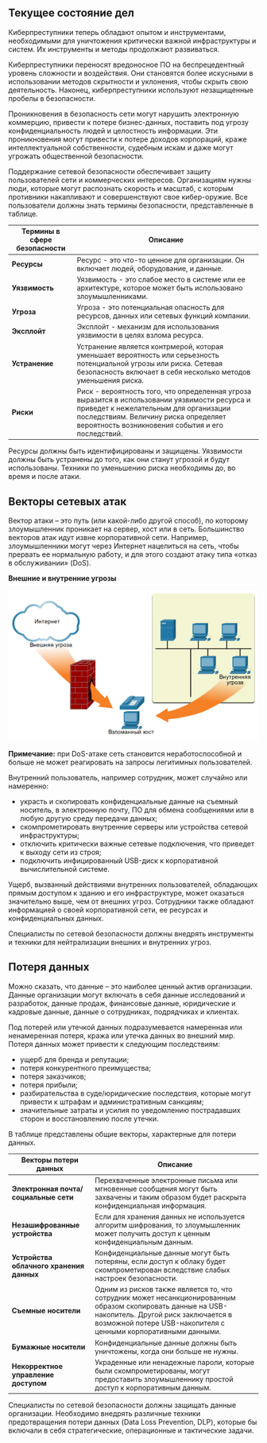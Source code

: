 <!-- 3.1.1 -->
## Текущее состояние дел

Киберпреступники теперь обладают опытом и инструментами, необходимыми для уничтожения критически важной инфраструктуры и систем. Их инструменты и методы продолжают развиваться.

Киберпреступники переносят вредоносное ПО на беспрецедентный уровень сложности и воздействия. Они становятся более искусными в использовании методов скрытности и уклонения, чтобы скрыть свою деятельность. Наконец, киберпреступники используют незащищенные пробелы в безопасности.

Проникновения в безопасность сети могут нарушить электронную коммерцию, привести к потере бизнес-данных, поставить под угрозу конфиденциальность людей и целостность информации. Эти проникновения могут привести к потере доходов корпораций, краже интеллектуальной собственности, судебным искам и даже могут угрожать общественной безопасности.

Поддержание сетевой безопасности обеспечивает защиту пользователей сети и коммерческих интересов. Организациям нужны люди, которые могут распознать скорость и масштаб, с которым противники накапливают и совершенствуют свое кибер-оружие.  Все пользователи должны знать термины безопасности, представленные в таблице.

| **Термины в сфере безопасности** | **Описание** |
| --- | --- |
| **Ресурсы** | Ресурс - это что-то ценное для организации. Он включает людей, оборудование, и данные. |
| **Уязвимость** | Уязвимость - это слабое место в системе или ее архитектуре, которое может быть использовано злоумышленниками. |
| **Угроза** | Угроза - это потенциальная опасность для ресурсов, данных или сетевых функций компании. |
| **Эксплойт** | Эксплойт - механизм для использования уязвимости в целях взлома ресурса. |
| **Устранение** | Устранение является контрмерой, которая уменьшает вероятность или серьезность потенциальной угрозы или риска. Сетевая безопасность включает в себя несколько методов уменьшения риска. |
| **Риски** | Риск - вероятность того, что определенная угроза выразится в использовании уязвимости ресурса и приведет к нежелательным для организации последствиям. Величину риска определяет вероятность возникновения события и его последствий. |

Ресурсы должны быть идентифицированы и защищены. Уязвимости должны быть устранены до того, как они станут угрозой и будут использованы. Техники по уменьшению риска необходимы до, во время и после атаки.

<!-- 3.1.2 -->
## Векторы сетевых атак

Вектор атаки – это путь (или какой-либо другой способ), по которому злоумышленник проникает на сервер, хост или в сеть. Большинство векторов атак идут извне корпоративной сети. Например, злоумышленники могут через Интернет нацелиться на сеть, чтобы прервать ее нормальную работу, и для этого создают атаку типа «отказ в обслуживании» (DoS).

**Внешние и внутренние угрозы**

![](./assets/3.1.2.png)
<!-- /courses/ensa-dl/ae8e8c80-34fd-11eb-ba19-f1886492e0e4/aeb3c7c4-34fd-11eb-ba19-f1886492e0e4/assets/c5cac470-1c46-11ea-af56-e368b99e9723.svg -->

<!--
сеть с сервером и несколькими хостами за брандмауэром; хост в сети был взломан; стрелки показывают, что это могла быть внешняя угроза из Интернета через брандмауэр или внутренняя угроза от другого хоста в сети
-->

**Примечание:** при DoS-атаке сеть становится неработоспособной и больше не может реагировать на запросы легитимных пользователей.

Внутренний пользователь, например сотрудник, может случайно или намеренно:

* украсть и скопировать конфиденциальные данные на съемный носитель, в электронную почту, ПО для обмена сообщениями или в любую другую среду передачи данных;
* скомпрометировать внутренние серверы или устройства сетевой инфраструктуры;
* отключить критически важные сетевые подключения, что приведет к выходу сети из строя;
* подключить инфицированный USB-диск к корпоративной вычислительной системе.

Ущерб, вызванный действиями внутренних пользователей, обладающих прямым доступом к зданию и его инфраструктуре, может оказаться значительно выше, чем от внешних угроз. Сотрудники также обладают информацией о своей корпоративной сети, ее ресурсах и конфиденциальных данных.

Специалисты по сетевой безопасности должны внедрять инструменты и техники для нейтрализации внешних и внутренних угроз.

<!-- 3.1.3 -->
## Потеря данных

Можно сказать, что данные – это наиболее ценный актив организации. Данные организации могут включать в себя данные исследований и разработок, данные продаж, финансовые данные, юридические и кадровые данные, данные о сотрудниках, подрядчиках и клиентах.

Под потерей или утечкой данных подразумевается намеренная или ненамеренная потеря, кража или утечка данных во внешний мир. Потеря данных может привести к следующим последствиям:

* ущерб для бренда и репутации;
* потеря конкурентного преимущества;
* потеря заказчиков;
* потеря прибыли;
* разбирательства в суде/юридические последствия, которые могут привести к штрафам и административным санкциям;
* значительные затраты и усилия по уведомлению пострадавших сторон и восстановлению после утечки.

В таблице представлены общие векторы, характерные для потери данных.

| **Векторы потери данных** | **Описание** |
| --- | --- |
| **Электронная почта/социальные сети** | Перехваченные электронные письма или мгновенные сообщения могут быть захвачены и таким образом будет раскрыта конфиденциальная информация. |
| **Незашифрованные устройства** | Если для хранения данных не используется алгоритм шифрования, то злоумышленник может получить доступ к ценным конфиденциальным данным. |
| **Устройства облачного хранения данных** | Конфиденциальные данные могут быть потеряны, если доступ к облаку будет скомпрометирован вследствие слабых настроек безопасности. |
| **Съемные носители** | Одним из рисков также является то, что сотрудник может несанкционированным образом скопировать данные на USB-накопитель. Другой риск заключается в возможной потере USB-накопителя с ценными корпоративными данными. |
| **Бумажные носители** | Конфиденциальные данные должны быть уничтожены, когда они больше не нужны. |
| **Некорректное управление доступом** | Украденные или ненадежные пароли, которые были скомпрометированы, могут предоставить злоумышленнику простой доступ к корпоративным данным. |

Специалисты по сетевой безопасности должны защищать данные организации. Необходимо внедрять различные техники предотвращения потери данных (Data Loss Prevention, DLP), которые бы включали в себя стратегические, операционные и тактические задачи.

<!-- 3.1.4 -->
<!-- quiz -->

